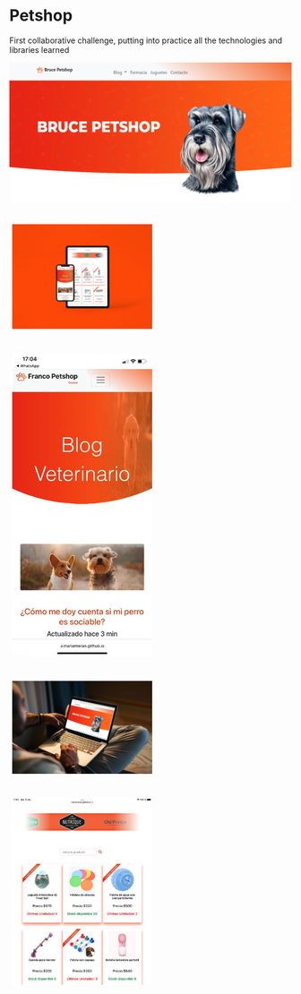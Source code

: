 # Petshop

First collaborative challenge, putting into practice all the technologies and libraries learned

![Header](https://github.com/marianteran/petshop/blob/master/home_a.png?raw=true "Header")

<p>
    <img src="https://github.com/marianteran/petshop/blob/master/ipad.png?raw=true" width="250px" height="auto" hspace="5" vspace="20"/>
    <img src="https://github.com/marianteran/petshop/blob/master/m_celular.jpeg?raw=true" width="250px" height="auto" hspace="5" vspace="20"/>
    <img src="https://github.com/marianteran/petshop/blob/master/mockup-of-a-man-using-a-macbook-in-a-cozy-living-room-2324-el1.png?raw=true" width="250px" height="auto" hspace="5" vspace="20"/>
    <img src="https://github.com/marianteran/petshop/blob/master/tablet_1.jpg?raw=true" width="250px" height="auto" hspace="5" vspace="20"/>

</p>

